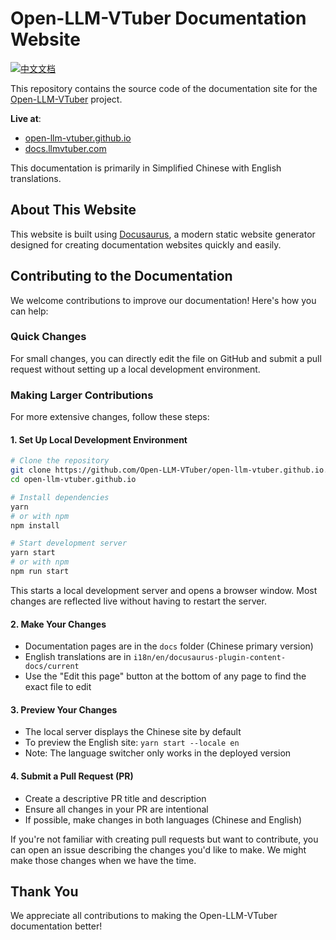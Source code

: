 # Open-LLM-VTuber Documentation Website

[![中文文档](https://img.shields.io/badge/文档-中文版-blue.svg)](README.CN.md)

This repository contains the source code of the documentation site for the [Open-LLM-VTuber](https://github.com/Open-LLM-VTuber) project. 

**Live at**: 
- [open-llm-vtuber.github.io](https://open-llm-vtuber.github.io/)
- [docs.llmvtuber.com](https://docs.llmvtuber.com/)

This documentation is primarily in Simplified Chinese with English translations.

## About This Website

This website is built using [Docusaurus](https://docusaurus.io/), a modern static website generator designed for creating documentation websites quickly and easily.

## Contributing to the Documentation

We welcome contributions to improve our documentation! Here's how you can help:

### Quick Changes

For small changes, you can directly edit the file on GitHub and submit a pull request without setting up a local development environment.

### Making Larger Contributions

For more extensive changes, follow these steps:

#### 1. Set Up Local Development Environment

```bash
# Clone the repository
git clone https://github.com/Open-LLM-VTuber/open-llm-vtuber.github.io.git
cd open-llm-vtuber.github.io

# Install dependencies
yarn
# or with npm
npm install

# Start development server
yarn start
# or with npm
npm run start
```

This starts a local development server and opens a browser window. Most changes are reflected live without having to restart the server.

#### 2. Make Your Changes

- Documentation pages are in the `docs` folder (Chinese primary version)
- English translations are in `i18n/en/docusaurus-plugin-content-docs/current`
- Use the "Edit this page" button at the bottom of any page to find the exact file to edit

#### 3. Preview Your Changes

- The local server displays the Chinese site by default
- To preview the English site: `yarn start --locale en`
- Note: The language switcher only works in the deployed version

#### 4. Submit a Pull Request (PR)

- Create a descriptive PR title and description
- Ensure all changes in your PR are intentional
- If possible, make changes in both languages (Chinese and English)

If you're not familiar with creating pull requests but want to contribute, you can open an issue describing the changes you'd like to make. We might make those changes when we have the time.

## Thank You

We appreciate all contributions to making the Open-LLM-VTuber documentation better!

